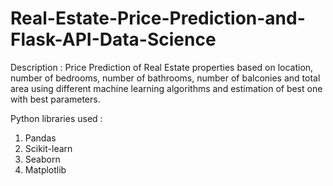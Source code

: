 # Real-Estate-Price-Prediction-and-Flask-API-Data-Science
Description : Price Prediction of Real Estate properties based on location, number of bedrooms, number of bathrooms, number of balconies and total area using different machine learning algorithms and estimation of best one with best parameters.

Python libraries used :

1. Pandas
2. Scikit-learn
3. Seaborn
4. Matplotlib
